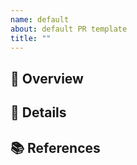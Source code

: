 ```yaml
---
name: default
about: default PR template
title: ""
---
```


<!-- 1. PRのタイトルを編集 -->

## 🌈 Overview <!-- 2. PRの概要を簡潔に記載 -->



## 🎨 Details <!-- 3. PRの具体的な内容を記載 -->



## 📚 References <!-- 4. 参考文献・リンク等を記載（もしあれば） -->
